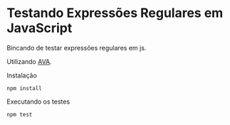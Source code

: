# Testando Expressões Regulares em JavaScript

Bincando de testar expressões regulares em js.

Utilizando [AVA](https://github.com/avajs/ava).

Instalação

    npm install

Executando os testes

    npm test

